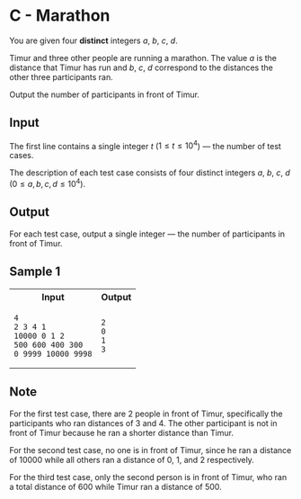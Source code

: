 # C - Marathon

You are given four **distinct** integers $a$, $b$, $c$, $d$.

Timur and three other people are running a marathon. The value $a$ is the distance that Timur has run and $b$, $c$, $d$ correspond to the distances the other three participants ran.

Output the number of participants in front of Timur.

## Input

The first line contains a single integer $t$ ($1 \le t \le 10^4$) — the number of test cases.

The description of each test case consists of four distinct integers $a$, $b$, $c$, $d$ ($0 \le a,b,c,d \le 10^4$).

## Output

For each test case, output a single integer — the number of participants in front of Timur.

## Sample 1

<table>
<tr>
<th> Input </th> <th> Output </th>
</tr>
<tr>
<td>

```
4
2 3 4 1
10000 0 1 2
500 600 400 300
0 9999 10000 9998
```

</td>
<td>

```
2
0
1
3
```

</td>
</tr>
</table>

## Note

For the first test case, there are $2$ people in front of Timur, specifically the participants who ran distances of $3$ and $4$. The other participant is not in front of Timur because he ran a shorter distance than Timur.

For the second test case, no one is in front of Timur, since he ran a distance of $10000$ while all others ran a distance of $0$, $1$, and $2$ respectively.

For the third test case, only the second person is in front of Timur, who ran a total distance of $600$ while Timur ran a distance of $500$.